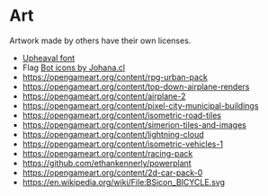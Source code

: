 # Art
Artwork made by others have their own licenses.
- [Upheaval font](ClimateChampion/Assets/Fonts/upheaval/upheaval.txt)
- Flag [Bot icons by Johana.cl](johana.cl)
- <https://opengameart.org/content/rpg-urban-pack>
- <https://opengameart.org/content/top-down-airplane-renders>
- <https://opengameart.org/content/airplane-2>
- <https://opengameart.org/content/pixel-city-municipal-buildings>
- <https://opengameart.org/content/isometric-road-tiles>
- <https://opengameart.org/content/simerion-tiles-and-images>
- <https://opengameart.org/content/lightning-cloud>
- <https://opengameart.org/content/isometric-vehicles-1>
- <https://opengameart.org/content/racing-pack>
- <https://github.com/ethankennerly/powerplant>
- <https://opengameart.org/content/2d-car-pack-0>
- <https://en.wikipedia.org/wiki/File:BSicon_BICYCLE.svg>

